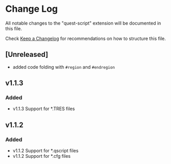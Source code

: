 # Change Log

All notable changes to the "quest-script" extension will be documented in this file.

Check [Keep a Changelog](http://keepachangelog.com/) for recommendations on how to structure this file.

## [Unreleased]
- added code folding with `#region` and `#endregion`
## v1.1.3
### Added
- v1.1.3 Support for *.TRES files

## v1.1.2
### Added
-  v1.1.2 Support for *.qscript files
-  v1.1.2 Support for *.cfg files